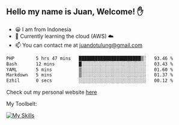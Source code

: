 ## Hello my name is Juan, Welcome! ✋

- 😀 I am from Indonesia
- 📖 Currently learning the cloud (AWS) ☁️
- 📫 You can contact me at juandotulung@gmail.com

<!--START_SECTION:waka-->

```txt
PHP        5 hrs 47 mins   ███████████████████████▒░   93.46 %
Bash       12 mins         █░░░░░░░░░░░░░░░░░░░░░░░░   03.43 %
YAML       5 mins          ▒░░░░░░░░░░░░░░░░░░░░░░░░   01.60 %
Markdown   5 mins          ▒░░░░░░░░░░░░░░░░░░░░░░░░   01.37 %
Ezhil      0 secs          ░░░░░░░░░░░░░░░░░░░░░░░░░   00.12 %
```

<!--END_SECTION:waka-->

Check out my personal website [here](https://juanchristian.com)

My Toolbelt:

[![My Skills](https://skillicons.dev/icons?i=go,js,ts,nodejs,express,react,nextjs,vue,tailwind,vite,html,css,python,php,aws,bash,linux,postgres,mysql,redis,kafka,docker,vercel,netlify,vscode,figma)](https://skillicons.dev)

